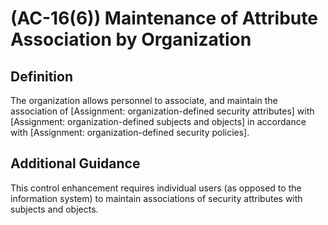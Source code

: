 
# (AC-16(6)) Maintenance of Attribute Association by Organization

## Definition

The organization allows personnel to associate, and maintain the association of [Assignment: organization-defined security attributes] with [Assignment: organization-defined subjects and objects] in accordance with [Assignment: organization-defined security policies].

## Additional Guidance

This control enhancement requires individual users (as opposed to the information system) to maintain associations of security attributes with subjects and objects.
